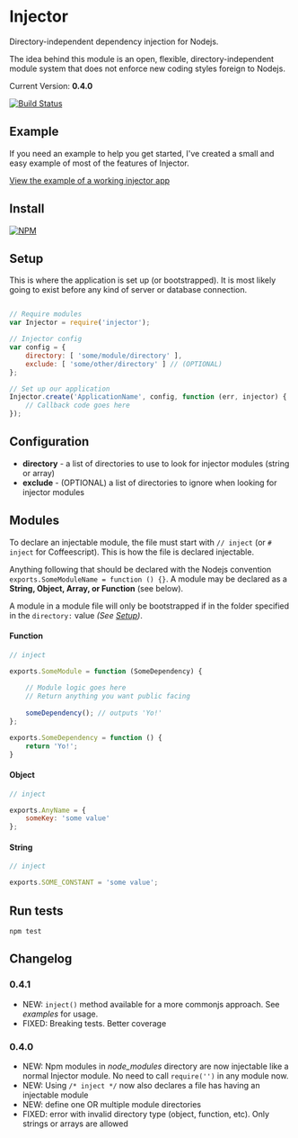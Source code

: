 # Injector

Directory-independent dependency injection for Nodejs.

The idea behind this module is an open, flexible, directory-independent module system that does not enforce new coding styles foreign to Nodejs.

Current Version: **0.4.0**

[![Build Status](https://travis-ci.org/scottcorgan/Injector.png)](https://travis-ci.org/scottcorgan/Injector)

## Example

If you need an example to help you get started, I've created a small and easy example of most of the features of Injector.

[View the example of a working injector app](https://github.com/scottcorgan/Injector/tree/master/example)

## Install

[![NPM](https://nodei.co/npm/injector.png)](https://nodei.co/npm/injector/)

## Setup

This is where the application is set up (or bootstrapped). It is most likely going to exist before any kind of server or database connection.

```javascript

// Require modules
var Injector = require('injector');

// Injector config
var config = {
    directory: [ 'some/module/directory' ],
    exclude: [ 'some/other/directory' ] // (OPTIONAL)
};

// Set up our application
Injector.create('ApplicationName', config, function (err, injector) {
    // Callback code goes here
});
```

## Configuration

* **directory** - a list of directories to use to look for injector modules (string or array)
* **exclude** - (OPTIONAL) a list of directories to ignore when looking for injector modules

## Modules

To declare an injectable module, the file must start with `// inject` (or ` # inject ` for Coffeescript). This is how the file is declared injectable.

Anything following that should be declared with the Nodejs convention `exports.SomeModuleName = function () {}`. A module may be declared as a **String, Object, Array, or Function** (see below).

A module in a module file will only be bootstrapped if in the folder specified in the ` directory: ` value *(See [Setup](https://github.com/scottcorgan/Injector/blob/master/README.md#setup))*.

#### Function

```javascript
// inject

exports.SomeModule = function (SomeDependency) {
    
    // Module logic goes here
    // Return anything you want public facing
    
    someDependency(); // outputs 'Yo!'
};

exports.SomeDependency = function () {
    return 'Yo!';
}
```

#### Object

```javascript
// inject

exports.AnyName = {
    someKey: 'some value'
};
```

#### String

```javascript
// inject

exports.SOME_CONSTANT = 'some value';
```

## Run tests

```
npm test
```

## Changelog

### 0.4.1
* NEW: ` inject() ` method available for a more commonjs approach. See *examples* for usage.
* FIXED: Breaking tests. Better coverage

### 0.4.0
* NEW: Npm modules in *node_modules* directory are now injectable like a normal Injector module. No need to call ` require('') ` in any module now.
* NEW: Using ` /* inject */ ` now also declares a file has having an injectable module
* NEW: define one OR multiple module directories
* FIXED: error with invalid directory type (object, function, etc). Only strings or arrays are allowed
